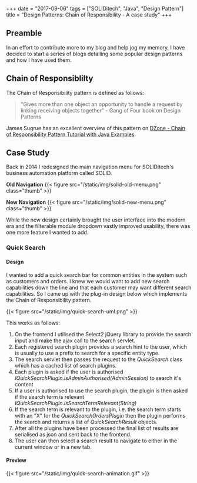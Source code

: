 +++
date = "2017-09-06"
tags = ["SOLIDitech", "Java", "Design Pattern"]
title = "Design Patterns: Chain of Responsibility - A case study"
+++

## Preamble
In an effort to contribute more to my blog and help jog my memory, I have decided to start a series of blogs detailing some popular design patterns and how I have used them.

## Chain of Responsiblilty
The Chain of Responsibility pattern is defined as follows:
<blockquote>"Gives more than one object an opportunity to handle a request by linking receiving objects together" - Gang of Four book on Design Patterns</blockquote>

James Sugrue has an excellent overview of this pattern on [DZone - Chain of Responsibility Pattern Tutorial with Java Examples](https://dzone.com/articles/design-patterns-uncovered-chain-of-responsibility).


## Case Study
Back in 2014 I redesigned the main navigation menu for SOLIDitech's business automation platform called SOLID.

**Old Navigation**
{{< figure src="/static/img/solid-old-menu.png" class="thumb" >}}

**New Navigation**
{{< figure src="/static/img/solid-new-menu.png" class="thumb" >}}

While the new design certainly brought the user interface into the modern era and the filterable module dropdown vastly improved usability, there was one more feature I wanted to add.

### Quick Search
#### Design
I wanted to add a quick search bar for common entities in the system such as customers and orders.
I knew we would want to add new search capabilities down the line and that each customer may want different search capabilities.
So I came up with the plug-in design below which implements the Chain of Responsibility pattern.

{{< figure src="/static/img/quick-search-uml.png" >}}

This works as follows: 

1. On the frontend I utilised the Select2 jQuery library to provide the search input and make the ajax call to the search servlet.
  1. Each registered search plugin provides a search hint to the user, which is usually to use a prefix to search for a specific entity type.
2. The search servlet then passes the request to the *QuickSearch* class which has a cached list of search plugins. 
3. Each plugin is asked if the user is authorised *IQuickSearchPlugin.isAdminAuthorised(AdminSession)* to search it's content
4. If a user is authorised to use the search plugin, the plugin is then asked if the search term is relevant *IQuickSearchPlugin.isSearchTermRelevant(String)*
5. If the search term is relevant to the plugin, i.e. the search term starts with an "X" for the *QuickSearchOrdersPlugin* then the plugin performs the search and returns a list of *QuickSearchResult* objects.
6. After all the plugins have been processed the final list of results are serialised as json and sent back to the frontend.
7. The user can then select a search result to navigate to either in the current window or in a new tab.

#### Preview
{{< figure src="/static/img/quick-search-animation.gif" >}}